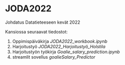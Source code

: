 # JODA2022
Johdatus Datatieteeseen kevät 2022

Kansiossa seuraavat tiedostot:
1. Oppimispäiväkirja *JODA2022_workbook.ipynb*
2. Harjoitustyö *JODA2022_Harjoitustyö_Holstila*
3. Harjoitustyön työkirja *Goalie_salary_prediction.ipynb*
4. streamlit sovellus *goalieSalary_Predictor*
